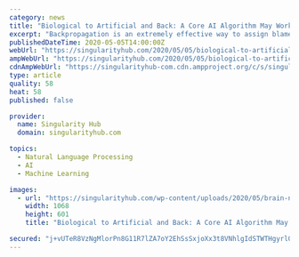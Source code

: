 ```yaml
---
category: news
title: "Biological to Artificial and Back: A Core AI Algorithm May Work in the Brain"
excerpt: "Backpropagation is an extremely effective way to assign blame to connections in artificial neural networks and drive better learning outcomes."
publishedDateTime: 2020-05-05T14:00:00Z
webUrl: "https://singularityhub.com/2020/05/05/biological-to-artificial-and-back-a-core-ai-algorithm-may-work-in-the-brain/"
ampWebUrl: "https://singularityhub.com/2020/05/05/biological-to-artificial-and-back-a-core-ai-algorithm-may-work-in-the-brain/amp/"
cdnAmpWebUrl: "https://singularityhub-com.cdn.ampproject.org/c/s/singularityhub.com/2020/05/05/biological-to-artificial-and-back-a-core-ai-algorithm-may-work-in-the-brain/amp/"
type: article
quality: 58
heat: 58
published: false

provider:
  name: Singularity Hub
  domain: singularityhub.com

topics:
  - Natural Language Processing
  - AI
  - Machine Learning

images:
  - url: "https://singularityhub.com/wp-content/uploads/2020/05/brain-neuroscience-deep-learning-backprop-2-1.jpg"
    width: 1068
    height: 601
    title: "Biological to Artificial and Back: A Core AI Algorithm May Work in the Brain"

secured: "j+vUTeR8VzNgMlorPn8G11R7lZA7oY2EhSsSxjoXx3t8VNhlgIdSTWTHgyrl0t4gNiBRnuUt1Pwvwp8+Iupv05SbXVS6UgGa1iX172oR6/UEKr80pzKAEwUTlCh1z/4TTxsTlCTdRAIM6iZptiFPGSEbjwPE/r7pudv6jXnKeJhWlrIcTEMKB8wQgX6qgxYFvfWojTGhWoSRc7N/VGkad6KSzzNgR6llOHpDe4kHg1/EC7ABmJN9Q6BDAug3Eag1MikEcBbCPuTlnmbM3MGIKu9i5OWsXcfrzed7xmkT6VSinowprr9LSeK61B8gDqc6zVxC+zS//RUnQ3Ug9G48slNO4NfZnkqGL9MH2W2PlCTKC7GTig7C+C1lsRTgt1gS1tFRrwtsOxE6QH+CGbeWK8mLB0n0dFi8xE74uRPlpGyTS/afwGisDA2KMCSC6wy0Lj/BsTuIdecqsIWnGac6gID++VT/sSlXMtDKVrccucY=;7RUYYqWlbBGYf9s2BfeYqw=="
---
```


